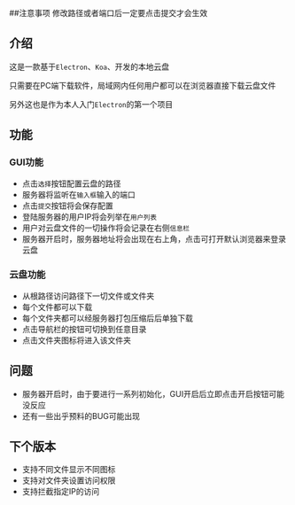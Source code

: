 ##注意事项
修改路径或者端口后一定要点击提交才会生效


## 介绍

这是一款基于`Electron`、`Koa`、开发的本地云盘

只需要在PC端下载软件，局域网内任何用户都可以在浏览器直接下载云盘文件

另外这也是作为本人入门`Electron`的第一个项目





## 功能

### GUI功能

- 点击`选择`按钮配置云盘的路径
- 服务器将监听在`输入框`输入的端口
- 点击`提交`按钮将会保存配置
- 登陆服务器的用户IP将会列举在`用户列表`
- 用户对云盘文件的一切操作将会记录在右侧`信息栏`
- 服务器开启时，服务器地址将会出现在右上角，点击可打开默认浏览器来登录云盘



### 云盘功能

- 从根路径访问路径下一切文件或文件夹
- 每个文件都可以下载
- 每个文件夹都可以经服务器打包压缩后后单独下载
- 点击导航栏的按钮可切换到任意目录
- 点击文件夹图标将进入该文件夹





## 问题

- 服务器开启时，由于要进行一系列初始化，GUI开启后立即点击开启按钮可能没反应
- 还有一些出乎预料的BUG可能出现





## 下个版本

- 支持不同文件显示不同图标
- 支持对文件夹设置访问权限
- 支持拦截指定IP的访问
